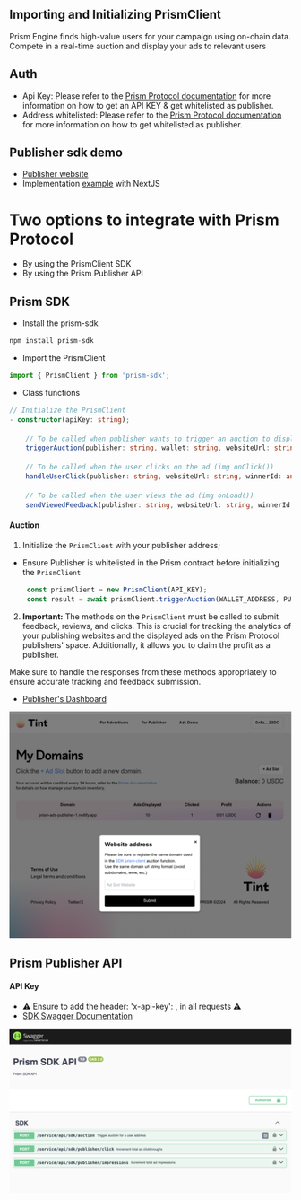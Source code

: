 ## Importing and Initializing PrismClient

 Prism Engine finds high-value users for your campaign using on-chain data. Compete in a real-time auction and display your ads to relevant users

## Auth

- Api Key: Please refer to the [Prism Protocol documentation](https://github.com/PrismAgents/documentation/wiki/TINT-Home) for more information on how to get an API KEY & get whitelisted as publisher.
- Address whitelisted: Please refer to the [Prism Protocol documentation](https://github.com/PrismAgents/documentation/wiki/TINT-Home) for more information on how to get whitelisted as publisher.

## Publisher sdk demo
- [Publisher website](https://tint.prismprotocol.xyz/client)
- Implementation [example](https://github.com/PrismAgents/advertising-sdk-publisher-demo/blob/main/src/pages/api/route.ts) with NextJS

# Two options to integrate with Prism Protocol
- By using the PrismClient SDK
- By using the Prism Publisher API

## Prism SDK

- Install the prism-sdk
```typescript
npm install prism-sdk
```
- Import the PrismClient
```typescript
import { PrismClient } from 'prism-sdk';
```
- Class functions
```typescript
// Initialize the PrismClient 
- constructor(apiKey: string);

    // To be called when publisher wants to trigger an auction to display an ad
    triggerAuction(publisher: string, wallet: string, websiteUrl: string);

    // To be called when the user clicks on the ad (img onClick())
    handleUserClick(publisher: string, websiteUrl: string, winnerId: any);

    // To be called when the user views the ad (img onLoad())
    sendViewedFeedback(publisher: string, websiteUrl: string, winnerId: any);
```
#### Auction

1. Initialize the `PrismClient` with your publisher address;
- Ensure Publisher is whitelisted  in the Prism contract before initializing the `PrismClient`
   ```typescript
    const prismClient = new PrismClient(API_KEY);
    const result = await prismClient.triggerAuction(WALLET_ADDRESS, PUBLISHER_WL_ADDRESS, DOMAIN_URL);
   ```

2. **Important:** The methods on the `PrismClient` must be called to submit feedback, reviews, and clicks. This is crucial for tracking the analytics of your publishing websites and the displayed ads on the Prism Protocol publishers' space. Additionally, it allows you to claim the profit as a publisher.

Make sure to handle the responses from these methods appropriately to ensure accurate tracking and feedback submission.

- [Publisher's Dashboard](https://tint.prismprotocol.xyz/dashboard/publisher)

![Dashboard](./src/img/my-domains.png)



## Prism Publisher API

#### API Key
  - ⚠️ Ensure to add the header: 'x-api-key': <your-api-key>, in all requests ⚠️
  - [SDK Swagger Documentation](https://tint.prismprotocol.xyz/service/api/sdk)

  ![Swagger](./src/img/sdk-docs.png)
  